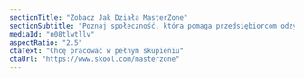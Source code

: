 ```yaml
---
sectionTitle: "Zobacz Jak Działa MasterZone"
sectionSubtitle: "Poznaj społeczność, która pomaga przedsiębiorcom odzyskać fokus i produktywność"
mediaId: "n08tlwtllv"
aspectRatio: "2.5"
ctaText: "Chcę pracować w pełnym skupieniu"
ctaUrl: "https://www.skool.com/masterzone"
---
```

